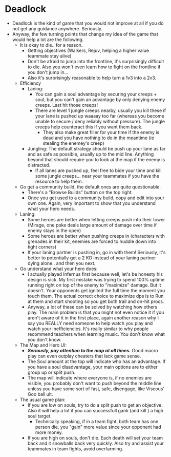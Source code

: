 # Deadlock
- Deadlock is the kind of game that you would not improve at all if you do not get any guidance anywhere. Seriously.
- Anyway, the few turning points that change my idea of the game that would help a lot are the following.
    - It is okay to die.. for a reason.
        - Getting objectives (Walkers, Rejuv, helping a higher value teammate stay alive)
        - Don't be afraid to jump into the frontline, it's surprisingly difficult to die. Also you won't even learn how to fight on the frontline if you don't jump in...
        - Also it's surprisingly reasonable to help turn a 1v3 into a 2v3.
    - Efficiency
        - Laning: 
            - You can gain a soul advantage by securing your creeps + soul, but you can't gain an advantage by only denying enemy creeps. Last hit those creeps!
            - There are level 1 jungle creeps nearby, usually you kill these if your lane is pushed up waaaay too far (whereas you become unable to secure / deny reliably without pressure). The jungle creeps help counteract this if you want them back.
                - They also make great filler for your time if the enemy is dead and you have nothing to do in the meantime (ie stealing the enemey's creep)
        - Jungling: The default strategy should be push up your lane as far and as safe as possible, usually up to the mid line. Anything beyond that should require you to look at the map if the enemy is distracted.
            - If all lanes are pushed up, feel free to bide your time and kill some jungle creeps... near your teammates if you have the resource to help them.
    - Go get a community build, the default ones are quite questionable.
        - There's a "Browse Builds" button on the top right. 
        - Once you get used to a community build, copy and edit into your own one. Again, very important to show that you understand what your hero needs.
    - Laning:
        - Some heroes are better when letting creeps push into their tower (Mirage, one poke deals large amount of damage over time if enemy stays in the open)
        - Some heroes are better when pushing creeps in (characters with grenades in their kit, enemies are forced to huddle down into tight corners)
        - If your laning partner is pushing in, go in with them! Seriously, it's better to potentially get a 2 KO instead of your laning partner dying alone.. and then you next.
    - Go understand what your hero does:
        - I actually played Infernus first because well, let's be honesty his design is sick. My first mistake was trying to spend 100% uptime running right on top of the enemy to "maximize" damage. But it doesn't. Your opponents get ignited the full time the moment you touch them. The actual correct choice to maximize dps is to Run at them and start shooting so you get both trail and on-hit procs.
        - Anyway, a lot of these can be solved by watching how others play. The main problem is that you might not even notice it if you aren't aware of it in the first place, again another reason why I say you REALLY need someone to help watch you play and watch your inefficiencies. It's really similar to why people recommend teachers when learning music. You don't know what you don't know.
    - The Map and Hero UI:
        - ***Seriously, pay attention to the map at all times.*** Good macro play can even outplay cheaters that lack game sense.
        - The Soul amount at the top will indicate who has an advantage. If you have a soul disadvantage, your main options are to either group up or split push.
        - The map will indicate where everyone is, if no enemies are visible, you probably don't want to push beyond the middle line unless you have some sort of fast, safe, disengage, like Viscous' Goo ball ult.
    - The usual game plan:
        - If you are low on souls, try to do a split push to get an objective. Also it will help a lot if you can successfull gank (and kill ) a high soul target. 
            - Technically speaking, if in a team fight, both team has one person die, you "gain" more value since your opponent had more money.
        - If you are high on souls, don't die. Each death will set your team back and it snowballs back very quickly. Also try and assist your teammates in team fights, avoid overfarming.